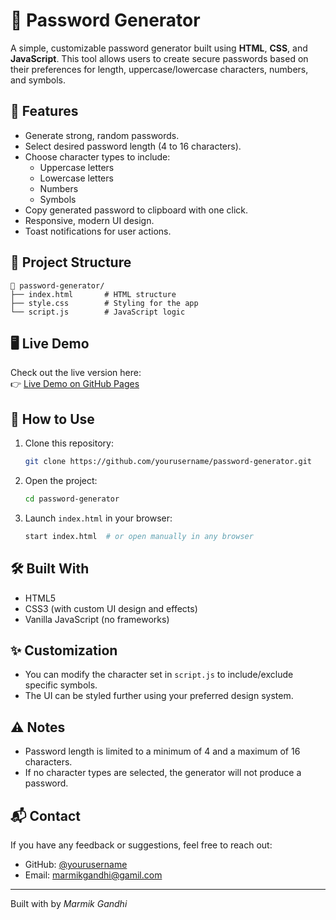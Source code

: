
# 🔐 Password Generator

A simple, customizable password generator built using **HTML**, **CSS**, and **JavaScript**. This tool allows users to create secure passwords based on their preferences for length, uppercase/lowercase characters, numbers, and symbols.


## 🚀 Features

- Generate strong, random passwords.
- Select desired password length (4 to 16 characters).
- Choose character types to include:
  - Uppercase letters
  - Lowercase letters
  - Numbers
  - Symbols
- Copy generated password to clipboard with one click.
- Responsive, modern UI design.
- Toast notifications for user actions.

## 📂 Project Structure

```
📁 password-generator/
├── index.html       # HTML structure
├── style.css        # Styling for the app
└── script.js        # JavaScript logic
```

## 🖥️ Live Demo

Check out the live version here:  
👉 [Live Demo on GitHub Pages](https://yourusername.github.io/password-generator)

## 🔧 How to Use

1. Clone this repository:
   ```bash
   git clone https://github.com/yourusername/password-generator.git
   ```

2. Open the project:
   ```bash
   cd password-generator
   ```

3. Launch `index.html` in your browser:
   ```bash
   start index.html  # or open manually in any browser
   ```

## 🛠️ Built With

- HTML5
- CSS3 (with custom UI design and effects)
- Vanilla JavaScript (no frameworks)

## ✨ Customization

- You can modify the character set in `script.js` to include/exclude specific symbols.
- The UI can be styled further using your preferred design system.

## ⚠️ Notes

- Password length is limited to a minimum of 4 and a maximum of 16 characters.
- If no character types are selected, the generator will not produce a password.

## 📬 Contact

If you have any feedback or suggestions, feel free to reach out:

- GitHub: [@yourusername](https://github.com/MarmikGandhi)
- Email: [marmikgandhi@gamil.com](mailto:marmikgandhi@gamil.com)

---

Built with by *Marmik Gandhi*